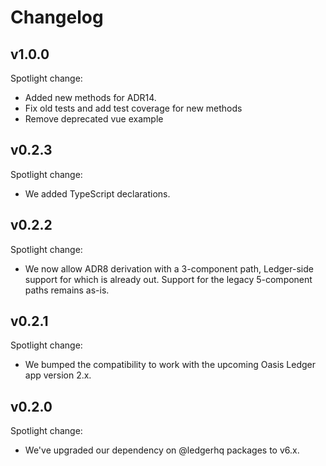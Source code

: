 # Changelog

## v1.0.0

Spotlight change:

- Added new methods for ADR14.
- Fix old tests and add test coverage for new methods
- Remove deprecated vue example

## v0.2.3

Spotlight change:

- We added TypeScript declarations.

## v0.2.2

Spotlight change:

- We now allow ADR8 derivation with a 3-component path, Ledger-side support
  for which is already out.
  Support for the legacy 5-component paths remains as-is.

## v0.2.1

Spotlight change:

- We bumped the compatibility to work with the upcoming Oasis Ledger app version 2.x.

## v0.2.0

Spotlight change:

- We've upgraded our dependency on @ledgerhq packages to v6.x.

